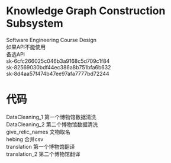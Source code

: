 # Knowledge Graph Construction Subsystem
 Software Engineering Course Design  
如果API不能使用  
备选API  
sk-6cfc266025c046b3a9168c5d709c1f84  
sk-82569030bdf44ec386a8b751bfa6b632  
sk-8d4aa57f474b47ee97afa7777bd72244
# 代码
DataCleaning_1 第一个博物馆数据清洗  
DataCleaning_2 第二个博物馆数据清洗  
give_relic_names 文物取名  
hebing 合并csv  
translation 第一个博物馆翻译  
translation_2 第二个博物馆翻译  
